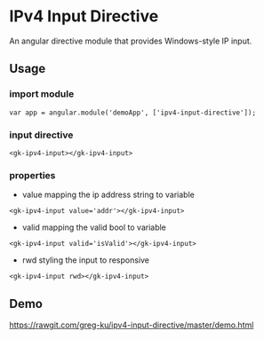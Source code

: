 # IPv4 Input Directive

An angular directive module that provides Windows-style IP input.

## Usage

### import module

```
var app = angular.module('demoApp', ['ipv4-input-directive']);
```

### input directive

```
<gk-ipv4-input></gk-ipv4-input>
```

### properties

- value
mapping the ip address string to variable

```
<gk-ipv4-input value='addr'></gk-ipv4-input>
```

- valid
mapping the valid bool to variable

```
<gk-ipv4-input valid='isValid'></gk-ipv4-input>
```

- rwd
styling the input to responsive

```
<gk-ipv4-input rwd></gk-ipv4-input>
```

## Demo
https://rawgit.com/greg-ku/ipv4-input-directive/master/demo.html

